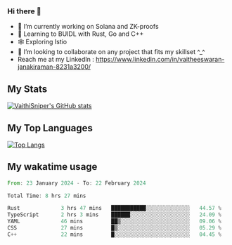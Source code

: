 ### Hi there 👋

- 🔭 I’m currently working on Solana and ZK-proofs
- 📖 Learning to BUIDL with Rust, Go and C++
- 🕸️ Exploring Istio
- 👯 I’m looking to collaborate on any project that fits my skillset ^_^
- Reach me at my LinkedIn : https://www.linkedin.com/in/vaitheeswaran-janakiraman-8231a3200/

## My Stats
[![VaithiSniper's GitHub stats](https://github-readme-stats.vercel.app/api?username=VaithiSniper&hide=stars&theme=radical)](https://github.com/anuraghazra/github-readme-stats)

## My Top Languages

[![Top Langs](https://github-readme-stats.vercel.app/api/top-langs/?username=VaithiSniper&layout=compact)](https://github.com/anuraghazra/github-readme-stats)

## My wakatime usage

<!--START_SECTION:waka-->

```rust
From: 23 January 2024 - To: 22 February 2024

Total Time: 8 hrs 27 mins

Rust             3 hrs 47 mins   ███████████░░░░░░░░░░░░░░   44.57 %
TypeScript       2 hrs 3 mins    ██████░░░░░░░░░░░░░░░░░░░   24.09 %
YAML             46 mins         ██▒░░░░░░░░░░░░░░░░░░░░░░   09.06 %
CSS              27 mins         █▒░░░░░░░░░░░░░░░░░░░░░░░   05.29 %
C++              22 mins         █░░░░░░░░░░░░░░░░░░░░░░░░   04.45 %
```

<!--END_SECTION:waka-->
